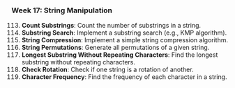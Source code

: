 ### Week 17: String Manipulation
113. **Count Substrings**: Count the number of substrings in a string.
114. **Substring Search**: Implement a substring search (e.g., KMP algorithm).
115. **String Compression**: Implement a simple string compression algorithm.
116. **String Permutations**: Generate all permutations of a given string.
117. **Longest Substring Without Repeating Characters**: Find the longest substring without repeating characters.
118. **Check Rotation**: Check if one string is a rotation of another.
119. **Character Frequency**: Find the frequency of each character in a string.
